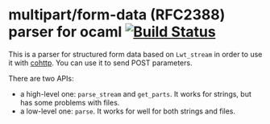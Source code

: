 # multipart/form-data (RFC2388) parser for ocaml [![Build Status](https://travis-ci.org/cryptosense/multipart-form-data.svg)](https://travis-ci.org/cryptosense/multipart-form-data)

This is a parser for structured form data based on `Lwt_stream` in order to use
it with [cohttp](https://github.com/mirage/ocaml-cohttp/). You can use it to
send POST parameters.

There are two APIs:

- a high-level one: `parse_stream` and `get_parts`. It works for strings, but
  has some problems with files.
- a low-level one: `parse`. It works for well for both strings and files.
